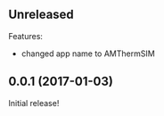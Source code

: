 ## Unreleased

Features:

  - changed app name to AMThermSIM

## 0.0.1 (2017-01-03)

Initial release!
